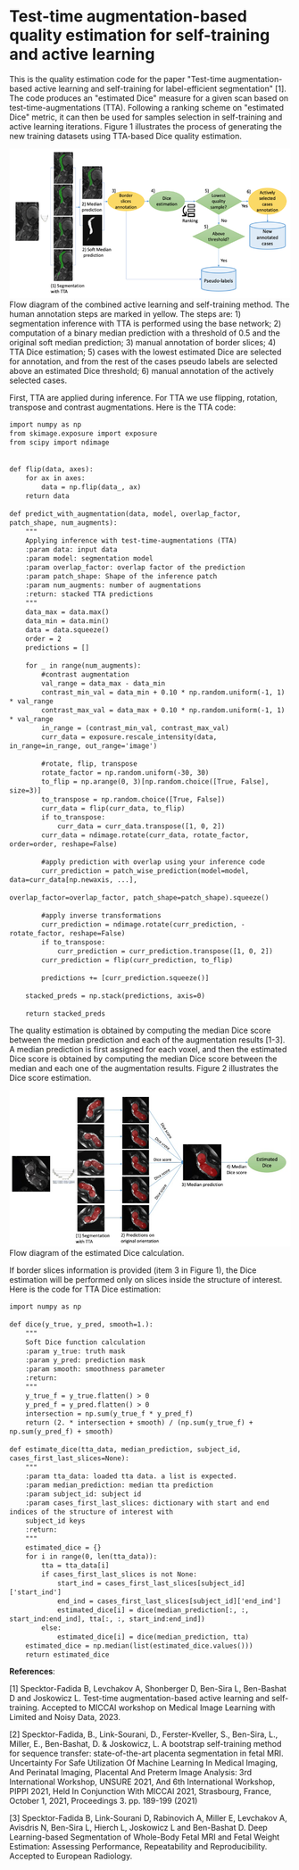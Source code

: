 # Test-time augmentation-based quality estimation for self-training and active learning
This is the quality estimation code for the paper "Test-time augmentation-based active learning and
self-training for label-efficient segmentation" [1]. 
The code produces an "estimated Dice" measure for a given scan based on test-time-augmentations (TTA).
Following a ranking scheme on "estimated Dice" metric, it can then be used for samples selection in self-training and active learning iterations. Figure
1 illustrates the process of generating the new training datasets using TTA-based Dice quality estimation.

![Figure 1](Figure1.png)  Flow diagram of the combined active learning and self-training method. The
human annotation steps are marked in yellow. The steps are: 1) segmentation inference
with TTA is performed using the base network; 2) computation of a binary median
prediction with a threshold of 0.5 and the original soft median prediction; 3) manual
annotation of border slices; 4) TTA Dice estimation; 5) cases with the lowest estimated
Dice are selected for annotation, and from the rest of the cases pseudo labels are selected
above an estimated Dice threshold; 6) manual annotation of the actively selected cases.

First, TTA are applied during inference. For TTA we use flipping, rotation, transpose and contrast augmentations. 
Here is the TTA code: 

```
import numpy as np
from skimage.exposure import exposure
from scipy import ndimage


def flip(data, axes):
    for ax in axes:
        data = np.flip(data_, ax)
    return data

def predict_with_augmentation(data, model, overlap_factor, patch_shape, num_augments):
    """
    Applying inference with test-time-augmentations (TTA)
    :param data: input data
    :param model: segmentation model
    :param overlap_factor: overlap factor of the prediction
    :param patch_shape: Shape of the inference patch
    :param num_augments: number of augmentations
    :return: stacked TTA predictions
    """
    data_max = data.max()
    data_min = data.min()
    data = data.squeeze()
    order = 2
    predictions = []

    for _ in range(num_augments):
        #contrast augmentation
        val_range = data_max - data_min
        contrast_min_val = data_min + 0.10 * np.random.uniform(-1, 1) * val_range
        contrast_max_val = data_max + 0.10 * np.random.uniform(-1, 1) * val_range
        in_range = (contrast_min_val, contrast_max_val)
        curr_data = exposure.rescale_intensity(data, in_range=in_range, out_range='image')

        #rotate, flip, transpose
        rotate_factor = np.random.uniform(-30, 30)
        to_flip = np.arange(0, 3)[np.random.choice([True, False], size=3)]
        to_transpose = np.random.choice([True, False])
        curr_data = flip(curr_data, to_flip)
        if to_transpose:
            curr_data = curr_data.transpose([1, 0, 2])
        curr_data = ndimage.rotate(curr_data, rotate_factor, order=order, reshape=False)

        #apply prediction with overlap using your inference code
        curr_prediction = patch_wise_prediction(model=model, data=curr_data[np.newaxis, ...],
                                                overlap_factor=overlap_factor, patch_shape=patch_shape).squeeze()

        #apply inverse transformations
        curr_prediction = ndimage.rotate(curr_prediction, -rotate_factor, reshape=False)
        if to_transpose:
            curr_prediction = curr_prediction.transpose([1, 0, 2])
        curr_prediction = flip(curr_prediction, to_flip)

        predictions += [curr_prediction.squeeze()]

    stacked_preds = np.stack(predictions, axis=0)

    return stacked_preds
```
The quality estimation is obtained by computing the median Dice score between
the median prediction and each of the augmentation results [1-3]. A median
prediction is first assigned for each voxel, and then the estimated Dice score is
obtained by computing the median Dice score between the median and each one
of the augmentation results. Figure 2 illustrates the Dice score estimation.

![Figure 2](Figure_2.jpg)  Flow diagram of the estimated Dice calculation.

If border slices information is provided (item 3 in Figure 1), the Dice estimation 
will be performed only on slices inside the structure of interest. Here is the code
for TTA Dice estimation:

```
import numpy as np

def dice(y_true, y_pred, smooth=1.):
    """
    Soft Dice function calculation
    :param y_true: truth mask
    :param y_pred: prediction mask
    :param smooth: smoothness parameter
    :return:
    """
    y_true_f = y_true.flatten() > 0
    y_pred_f = y_pred.flatten() > 0
    intersection = np.sum(y_true_f * y_pred_f)
    return (2. * intersection + smooth) / (np.sum(y_true_f) + np.sum(y_pred_f) + smooth)

def estimate_dice(tta_data, median_prediction, subject_id, cases_first_last_slices=None):
    """
    :param tta_data: loaded tta data. a list is expected.
    :param median_prediction: median tta prediction
    :param subject_id: subject id
    :param cases_first_last_slices: dictionary with start and end indices of the structure of interest with
    subject_id keys
    :return:
    """
    estimated_dice = {}
    for i in range(0, len(tta_data)):
        tta = tta_data[i]
        if cases_first_last_slices is not None:
            start_ind = cases_first_last_slices[subject_id]['start_ind']
            end_ind = cases_first_last_slices[subject_id]['end_ind']
            estimated_dice[i] = dice(median_prediction[:, :, start_ind:end_ind], tta[:, :, start_ind:end_ind])
        else:
            estimated_dice[i] = dice(median_prediction, tta)
    estimated_dice = np.median(list(estimated_dice.values()))
    return estimated_dice
```

**References**:

[1] Specktor-Fadida B, Levchakov A, Shonberger D, Ben-Sira L, Ben-Bashat D and Joskowicz L.
Test-time augmentation-based active learning and self-training. Accepted to MICCAI workshop
on Medical Image Learning with Limited and Noisy Data, 2023.

[2] Specktor-Fadida, B., Link-Sourani, D., Ferster-Kveller, S., Ben-Sira, L., Miller,
E., Ben-Bashat, D. & Joskowicz, L. A bootstrap self-training method for sequence
transfer: state-of-the-art placenta segmentation in fetal MRI. Uncertainty For Safe
Utilization Of Machine Learning In Medical Imaging, And Perinatal Imaging, Placental
And Preterm Image Analysis: 3rd International Workshop, UNSURE 2021,
And 6th International Workshop, PIPPI 2021, Held In Conjunction With MICCAI
2021, Strasbourg, France, October 1, 2021, Proceedings 3. pp. 189-199 (2021)

[3] Specktor-Fadida B, Link-Sourani D, Rabinovich A, Miller E, Levchakov A, Avisdris N, Ben-Sira L, Hierch L, Joskowicz L and Ben-Bashat D. 
Deep Learning-based Segmentation of Whole-Body Fetal MRI and Fetal Weight Estimation: Assessing Performance, Repeatability and Reproducibility. Accepted to European Radiology.